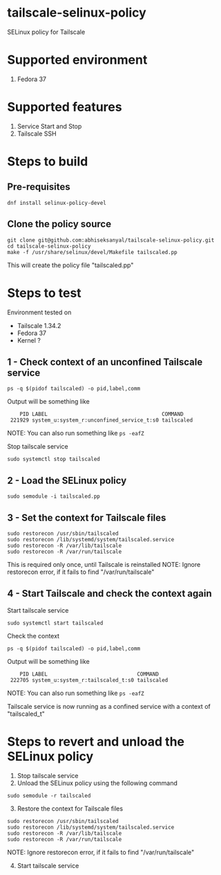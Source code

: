 # tailscale-selinux-policy
SELinux policy for Tailscale

# Supported environment
1. Fedora 37

# Supported features
1. Service Start and Stop
2. Tailscale SSH

# Steps to build
## Pre-requisites
```shell
dnf install selinux-policy-devel
```

## Clone the policy source
```shell
git clone git@github.com:abhiseksanyal/tailscale-selinux-policy.git
cd tailscale-selinux-policy
make -f /usr/share/selinux/devel/Makefile tailscaled.pp
```
This will create the policy file "tailscaled.pp"

# Steps to test

Environment tested on
- Tailscale 1.34.2
- Fedora 37
- Kernel ?

## 1 - Check context of an unconfined Tailscale service
```shell
ps -q $(pidof tailscaled) -o pid,label,comm
```
Output will be something like
```text
    PID LABEL                                     COMMAND
 221929 system_u:system_r:unconfined_service_t:s0 tailscaled
```
NOTE: You can also run something like  ```ps -eafZ```

Stop tailscale service
```shell
sudo systemctl stop tailscaled
```

## 2 - Load the SELinux policy
```shell
sudo semodule -i tailscaled.pp
```

## 3 - Set the context for Tailscale files
```shell
sudo restorecon /usr/sbin/tailscaled
sudo restorecon /lib/systemd/system/tailscaled.service
sudo restorecon -R /var/lib/tailscale
sudo restorecon -R /var/run/tailscale
```
This is required only once, until Tailscale is reinstalled
NOTE: Ignore restorecon error, if it fails to find "/var/run/tailscale"

## 4 - Start Tailscale and check the context again
Start tailscale service
```shell
sudo systemctl start tailscaled
```

Check the context
```shell
ps -q $(pidof tailscaled) -o pid,label,comm
```
Output will be something like
```text
    PID LABEL                             COMMAND
 222705 system_u:system_r:tailscaled_t:s0 tailscaled
```
NOTE: You can also run something like  ```ps -eafZ```

Tailscale service is now running as a confined service with a context of "tailscaled_t"

# Steps to revert and unload the SELinux policy
1. Stop tailscale service
2. Unload the SELinux policy using the following command
```shell
sudo semodule -r tailscaled
```
3. Restore the context for Tailscale files
```shell
sudo restorecon /usr/sbin/tailscaled
sudo restorecon /lib/systemd/system/tailscaled.service
sudo restorecon -R /var/lib/tailscale
sudo restorecon -R /var/run/tailscale
```
NOTE: Ignore restorecon error, if it fails to find "/var/run/tailscale"

4. Start tailscale service 
